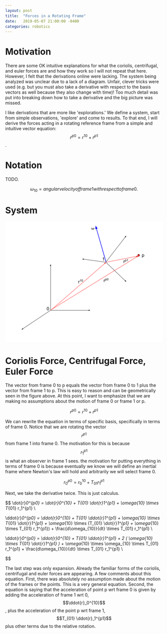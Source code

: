 ```yaml
---
layout: post
title:  "Forces in a Rotating Frame"
date:   2019-05-07 21:00:00 -0400
categories: robotics
---
```


# Motivation

There are some OK intuitive explanations for what the coriolis, centrifugal, and euler forces are and how they work so I will not repeat that here. However, I felt that the derivations online were lacking. The system being analyzed was unclear due to a lack of a diagram. Unfair, clever tricks were used (e.g. but you must also take a derivative with respect to the basis vectors as well because they also change with time)! Too much detail was put into breaking down how to take a derivative and the big picture was missed.

I like derivations that are more like 'explorations.' We define a system, start from simple observations, 'explore' and come to results. To that end, I will derive the forces acting in a rotating reference frame from a simple and intuitive vector equation: $$r^{p0} = r^{10} + r^{p1}$$.


# Notation

TODO.

$$
\omega_{10} = angular velocity of frame 1 with respect to frame 0.
$$

# System

![Image is unavailable. Sorry for the inconvenience.](/assets/point_in_rotating_frame.svg)


# Coriolis Force, Centrifugal Force, Euler Force

The vector from frame 0 to p equals the vector from frame 0 to 1 plus the vector from frame 1 to p. This is easy to reason and can be geometrically seen in the figure above. At this point, I want to emphasize that we are making no assumptions about the motion of frame 0 or frame 1 or p. 

$$
r^{p0} = r^{10} + r^{p1}
$$

We can rewrite the equation in terms of specific basis, specifically in terms of frame 0. Notice that we are rotating the vector $$r^{p1}$$ from frame 1 into frame 0. The motivation for this is because $$r_1^{p1}$$ is what an observer in frame 1 sees. the motivation for putting everything in terms of frame 0 is because eventually we know we will define an inertial frame where Newton's law will hold and arbitrarily we will select frame 0.

$$
r_0^{p0} = r_0^{10} + T_{01} r_1^{p1}
$$

Next, we take the derivative twice. This is just calculus.

$$
\dot{r}_0^{p0} = \dot{r}_0^{10} + T_{01} \dot{r}_1^{p1} + \omega_{10} \times T_{01} r_1^{p1} \\

\ddot{r}_0^{p0} = \ddot{r}_0^{10} + 
                  T_{01} \ddot{r}_1^{p1} + \omega_{10} \times T_{01} \dot{r}_1^{p1} + 
                  \omega_{10} \times (T_{01} \dot{r}_1^{p1} + \omega_{10} \times T_{01} r_1^{p1}) + \frac{d\omega_{10}}{dt} \times T_{01} r_1^{p1} \\

\ddot{r}_0^{p0} = \ddot{r}_0^{10} + T_{01} \ddot{r}_1^{p1} +
                  2 ( \omega_{10} \times T_{01} \dot{r}_1^{p1} ) + 
                  \omega_{10} \times \omega_{10} \times T_{01} r_1^{p1} + 
                  \frac{d\omega_{10}}{dt} \times T_{01} r_1^{p1} \\

$$

The last step was only expansion. Already the familiar forms of the coriolis, centrifugal and euler forces are appearing. A few comments about this equation. First, there was absolutely no assumption made about the motion of the frames or the points. This is a very general equation. Second, the equation is saying that the acceleration of point p wrt frame 0 is given by adding the acceleration of frame 1 wrt 0, $$\ddot{r}_0^{10}$$, plus the acceleration of the point p wrt frame 1, $$T_{01} \ddot{r}_1^{p1}$$ plus other terms due to the relative rotation.